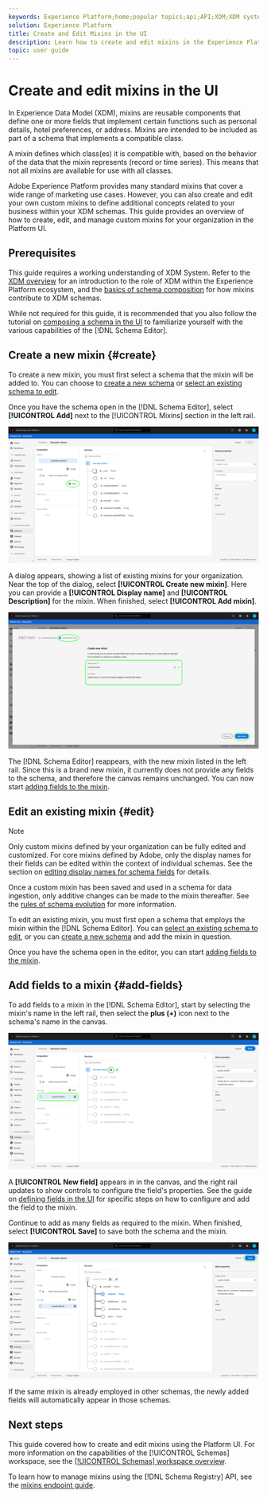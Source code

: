 ```yaml
---
keywords: Experience Platform;home;popular topics;api;API;XDM;XDM system;experience data model;data model;ui;workspace;mixin;mixins;
solution: Experience Platform
title: Create and Edit Mixins in the UI
description: Learn how to create and edit mixins in the Experience Platform user interface.
topic: user guide
---
```


# Create and edit mixins in the UI

In Experience Data Model (XDM), mixins are reusable components that define one or more fields that implement certain functions such as personal details, hotel preferences, or address. Mixins are intended to be included as part of a schema that implements a compatible class. 

A mixin defines which class(es) it is compatible with, based on the behavior of the data that the mixin represents (record or time series). This means that not all mixins are available for use with all classes.

Adobe Experience Platform provides many standard mixins that cover a wide range of marketing use cases. However, you can also create and edit your own custom mixins to define additional concepts related to your business within your XDM schemas. This guide provides an overview of how to create, edit, and manage custom mixins for your organization in the Platform UI.

## Prerequisites

This guide requires a working understanding of XDM System. Refer to the [XDM overview](../../home.md) for an introduction to the role of XDM within the Experience Platform ecosystem, and the [basics of schema composition](../../schema/composition.md) for how mixins contribute to XDM schemas.

While not required for this guide, it is recommended that you also follow the tutorial on [composing a schema in the UI](../../tutorials/create-schema-ui.md) to familiarize yourself with the various capabilities of the [!DNL Schema Editor].

## Create a new mixin {#create}

To create a new mixin, you must first select a schema that the mixin will be added to. You can choose to [create a new schema](./schemas.md#create) or [select an existing schema to edit](./schemas.md#edit).

Once you have the schema open in the [!DNL Schema Editor], select **[!UICONTROL Add]** next to the [!UICONTROL Mixins] section in the left rail.

![](../../images/ui/resources/mixins/add-mixin-button.png)

A dialog appears, showing a list of existing mixins for your organization. Near the top of the dialog, select **[!UICONTROL Create new mixin]**. Here you can provide a **[!UICONTROL Display name]** and **[!UICONTROL Description]** for the mixin. When finished, select **[!UICONTROL Add mixin]**.

![](../../images/ui/resources/mixins/create-mixin.png)

The [!DNL Schema Editor] reappears, with the new mixin listed in the left rail. Since this is a brand new mixin, it currently does not provide any fields to the schema, and therefore the canvas remains unchanged. You can now start [adding fields to the mixin](#add-fields).

## Edit an existing mixin {#edit}

>[!NOTE]
>
>Only custom mixins defined by your organization can be fully edited and customized. For core mixins defined by Adobe, only the display names for their fields can be edited within the context of individual schemas. See the section on [editing display names for schema fields](./schemas.md#display-names) for details.
>
>Once a custom mixin has been saved and used in a schema for data ingestion, only additive changes can be made to the mixin thereafter. See the [rules of schema evolution](../../schema/composition.md#evolution) for more information.

To edit an existing mixin, you must first open a schema that employs the mixin within the [!DNL Schema Editor]. You can [select an existing schema to edit](./schemas.md#edit), or you can [create a new schema](./schemas.md#create) and add the mixin in question.

Once you have the schema open in the editor, you can start [adding fields to the mixin](#add-fields).

## Add fields to a mixin {#add-fields}

To add fields to a mixin in the [!DNL Schema Editor], start by selecting the mixin's name in the left rail, then select the **plus (+)** icon next to the schema's name in the canvas.

![](../../images/ui/resources/mixins/add-field-button.png)

A **[!UICONTROL New field]** appears in in the canvas, and the right rail updates to show controls to configure the field's properties. See the guide on [defining fields in the UI](../fields/overview.md#define) for specific steps on how to configure and add the field to the mixin.

Continue to add as many fields as required to the mixin. When finished, select **[!UICONTROL Save]** to save both the schema and the mixin.

![](../../images/ui/resources/mixins/complete-mixin.png)

If the same mixin is already employed in other schemas, the newly added fields will automatically appear in those schemas.

## Next steps

This guide covered how to create and edit mixins using the Platform UI. For more information on the capabilities of the [!UICONTROL Schemas] workspace, see the [[!UICONTROL Schemas] workspace overview](../overview.md).

To learn how to manage mixins using the [!DNL Schema Registry] API, see the [mixins endpoint guide](../../api/mixins.md).